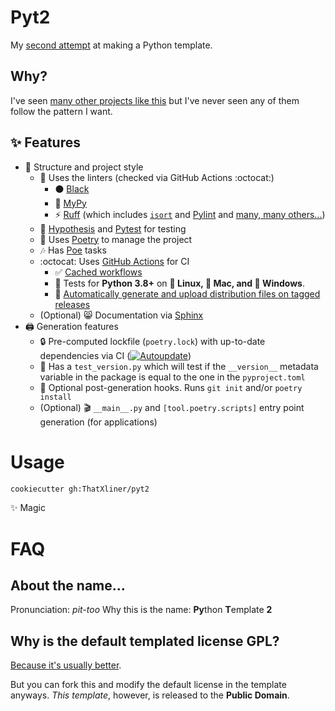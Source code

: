 # Pyt2

My [second attempt](https://github.com/ThatXliner/Pytemplate) at making a Python template.

## Why?

I've seen [many other projects like this](https://github.com/search?q=python+cookiecutter) but I've never seen any of them follow the pattern I want.

## :sparkles: Features

- :open_file_folder: Structure and project style
  - :art: Uses the linters (checked via GitHub Actions :octocat:)
    - :black_circle: [Black](https://github.com/psf/black)
    - :snake: [MyPy](https://github.com/python/mypy)
    - :zap: [Ruff](https://beta.ruff.rs/docs/) (which includes [`isort`](https://pycqa.github.io/isort/) and [Pylint](https://pylint.readthedocs.io/en/latest/) and [many, many others...](https://beta.ruff.rs/docs/rules/))
  - &#x1F9EA; [Hypothesis](https://hypothesis.works) and [Pytest](https://pytest.org) for testing
  - :musical_note: Uses [Poetry](https://python-poetry.org) to manage the project
  - :notes: Has [Poe](https://github.com/nat-n/poethepoet) tasks
  - :octocat: Uses [GitHub Actions](https://github.com/features/actions) for CI
    - :white_check_mark: [Cached workflows](https://github.com/ThatXliner/pyt2/blob/9f7b3d982a023ec2bc475a26752f909a9a95a2ba/%7B%7B%20cookiecutter.pypi_name%20%7D%7D/.github/workflows/ci.yml#L24-L43)
    - :snake: Tests for **Python 3.8+** on **:penguin: Linux, :apple: Mac, and :checkered_flag: Windows**.
    - :bookmark: [Automatically generate and upload distribution files on tagged releases](https://github.com/ThatXliner/pyt2/blob/master/%7B%7B%20cookiecutter.pypi_name%20%7D%7D/.github/workflows/release.yml)
  - (Optional) :smile_cat: Documentation via [Sphinx](https://www.sphinx-doc.org/en/master/)
- :printer: Generation features
  - :lock: Pre-computed lockfile (`poetry.lock`) with up-to-date dependencies via CI ([![Autoupdate](https://github.com/ThatXliner/pyt2/actions/workflows/autoupdate.yml/badge.svg)](https://github.com/ThatXliner/pyt2/actions/workflows/autoupdate.yml))
  - :bookmark: Has a `test_version.py` which will test if the `__version__` metadata variable in the package is equal to the one in the `pyproject.toml`
  - :robot: Optional post-generation hooks. Runs `git init` and/or `poetry install`
  - (Optional) :clapper: `__main__.py` and `[tool.poetry.scripts]` entry point generation (for applications)

# Usage

```bash
cookiecutter gh:ThatXliner/pyt2
```

:sparkles: Magic

# FAQ

## About the name...

Pronunciation: _pit-too_
Why this is the name: **Py**thon **T**emplate **2**

## Why is the default templated license GPL?

[Because it's usually better](https://thatxliner.github.io/blog/2020/11/12/why-i-use-gnu-gpl.html).

But you can fork this and modify the default license in the template anyways. _This template_, however, is released to the **Public Domain**.
